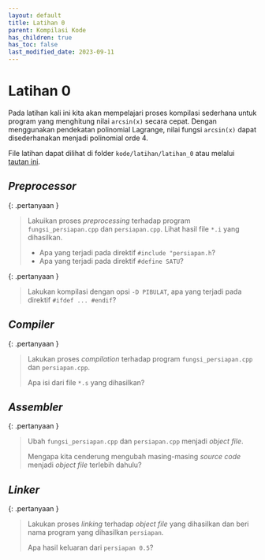 ```yaml
---
layout: default
title: Latihan 0
parent: Kompilasi Kode
has_children: true
has_toc: false
last_modified_date: 2023-09-11
---
```

# Latihan 0

Pada latihan kali ini kita akan mempelajari proses kompilasi sederhana untuk program yang menghitung nilai `arcsin(x)` secara cepat. Dengan menggunakan pendekatan polinomial Lagrange, nilai fungsi `arcsin(x)` dapat disederhanakan menjadi polinomial orde 4.

File latihan dapat dilihat di folder `kode/latihan/latihan_0` atau melalui [tautan ini](../kode/latihan/latihan_0/).

## *Preprocessor*

{: .pertanyaan }
> Lakuikan proses *preprocessing* terhadap program `fungsi_persiapan.cpp` dan `persiapan.cpp`. Lihat hasil file `*.i` yang dihasilkan.
>
> * Apa yang terjadi pada direktif `#include "persiapan.h`?
> * Apa yang terjadi pada direktif `#define SATU`?

{: .pertanyaan }
> Lakukan kompilasi dengan opsi `-D PIBULAT`, apa yang terjadi pada direktif `#ifdef ... #endif`?

## *Compiler*

{: .pertanyaan }
> Lakukan proses *compilation* terhadap program `fungsi_persiapan.cpp` dan `persiapan.cpp`.
>
> Apa isi dari file `*.s` yang dihasilkan?

## *Assembler*

{: .pertanyaan }
> Ubah `fungsi_persiapan.cpp` dan `persiapan.cpp` menjadi *object file*.
>
> Mengapa kita cenderung mengubah masing-masing *source code* menjadi *object file* terlebih dahulu?

## *Linker*

{: .pertanyaan }
> Lakukan proses *linking* terhadap *object file* yang dihasilkan dan beri nama program yang dihasilkan `persiapan`.
>
> Apa hasil keluaran dari `persiapan 0.5`?
